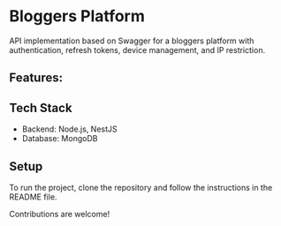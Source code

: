 # Bloggers Platform 

API implementation based on Swagger for a bloggers platform with authentication, refresh tokens, device management, and IP restriction.

## Features:


## Tech Stack
- Backend: Node.js, NestJS
- Database: MongoDB

## Setup
To run the project, clone the repository and follow the instructions in the README file.

Contributions are welcome!

